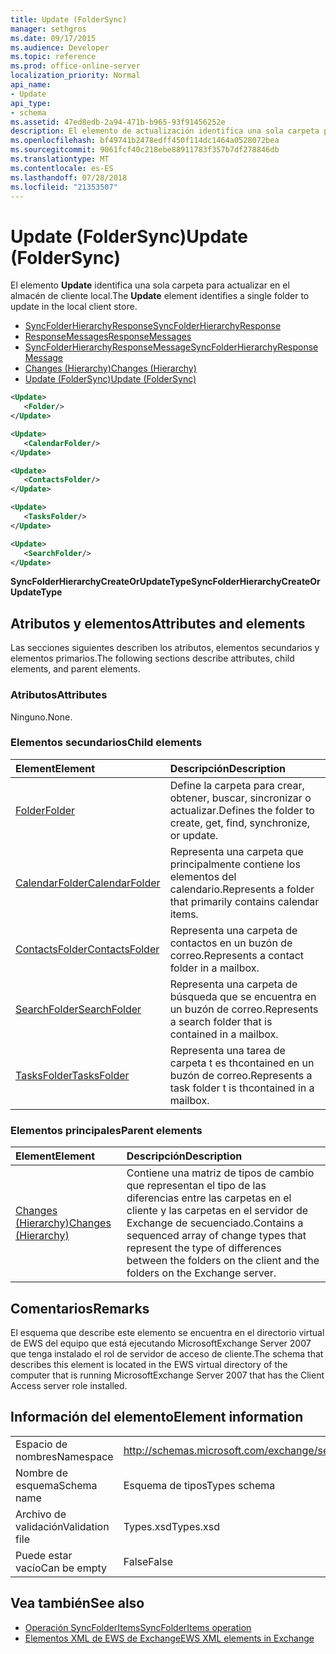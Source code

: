 ```yaml
---
title: Update (FolderSync)
manager: sethgros
ms.date: 09/17/2015
ms.audience: Developer
ms.topic: reference
ms.prod: office-online-server
localization_priority: Normal
api_name:
- Update
api_type:
- schema
ms.assetid: 47ed8edb-2a94-471b-b965-93f91456252e
description: El elemento de actualización identifica una sola carpeta para actualizar en el almacén de cliente local.
ms.openlocfilehash: bf49741b2478edff450f114dc1464a0528072bea
ms.sourcegitcommit: 9061fcf40c218ebe88911783f357b7df278846db
ms.translationtype: MT
ms.contentlocale: es-ES
ms.lasthandoff: 07/28/2018
ms.locfileid: "21353507"
---
```

# <a name="update-foldersync"></a><span data-ttu-id="28f2a-103">Update (FolderSync)</span><span class="sxs-lookup"><span data-stu-id="28f2a-103">Update (FolderSync)</span></span>

<span data-ttu-id="28f2a-104">El elemento **Update** identifica una sola carpeta para actualizar en el almacén de cliente local.</span><span class="sxs-lookup"><span data-stu-id="28f2a-104">The **Update** element identifies a single folder to update in the local client store.</span></span> 
  
- [<span data-ttu-id="28f2a-105">SyncFolderHierarchyResponse</span><span class="sxs-lookup"><span data-stu-id="28f2a-105">SyncFolderHierarchyResponse</span></span>](syncfolderhierarchyresponse.md) 
- [<span data-ttu-id="28f2a-106">ResponseMessages</span><span class="sxs-lookup"><span data-stu-id="28f2a-106">ResponseMessages</span></span>](responsemessages.md) 
- [<span data-ttu-id="28f2a-107">SyncFolderHierarchyResponseMessage</span><span class="sxs-lookup"><span data-stu-id="28f2a-107">SyncFolderHierarchyResponseMessage</span></span>](syncfolderhierarchyresponsemessage.md)  
- [<span data-ttu-id="28f2a-108">Changes (Hierarchy)</span><span class="sxs-lookup"><span data-stu-id="28f2a-108">Changes (Hierarchy)</span></span>](changes-hierarchy.md) 
- [<span data-ttu-id="28f2a-109">Update (FolderSync)</span><span class="sxs-lookup"><span data-stu-id="28f2a-109">Update (FolderSync)</span></span>](update-foldersync.md)
  
```xml
<Update>
   <Folder/>
</Update>
```

```xml
<Update>
   <CalendarFolder/>
</Update>
```

```xml
<Update>
   <ContactsFolder/>
</Update>
```

```xml
<Update>
   <TasksFolder/>
</Update>
```

```xml
<Update>
   <SearchFolder/>
</Update>
```

<span data-ttu-id="28f2a-110">**SyncFolderHierarchyCreateOrUpdateType**</span><span class="sxs-lookup"><span data-stu-id="28f2a-110">**SyncFolderHierarchyCreateOrUpdateType**</span></span>

## <a name="attributes-and-elements"></a><span data-ttu-id="28f2a-111">Atributos y elementos</span><span class="sxs-lookup"><span data-stu-id="28f2a-111">Attributes and elements</span></span>

<span data-ttu-id="28f2a-112">Las secciones siguientes describen los atributos, elementos secundarios y elementos primarios.</span><span class="sxs-lookup"><span data-stu-id="28f2a-112">The following sections describe attributes, child elements, and parent elements.</span></span>
  
### <a name="attributes"></a><span data-ttu-id="28f2a-113">Atributos</span><span class="sxs-lookup"><span data-stu-id="28f2a-113">Attributes</span></span>

<span data-ttu-id="28f2a-114">Ninguno.</span><span class="sxs-lookup"><span data-stu-id="28f2a-114">None.</span></span>
  
### <a name="child-elements"></a><span data-ttu-id="28f2a-115">Elementos secundarios</span><span class="sxs-lookup"><span data-stu-id="28f2a-115">Child elements</span></span>

|<span data-ttu-id="28f2a-116">**Element**</span><span class="sxs-lookup"><span data-stu-id="28f2a-116">**Element**</span></span>|<span data-ttu-id="28f2a-117">**Descripción**</span><span class="sxs-lookup"><span data-stu-id="28f2a-117">**Description**</span></span>|
|:-----|:-----|
|[<span data-ttu-id="28f2a-118">Folder</span><span class="sxs-lookup"><span data-stu-id="28f2a-118">Folder</span></span>](folder.md) <br/> |<span data-ttu-id="28f2a-119">Define la carpeta para crear, obtener, buscar, sincronizar o actualizar.</span><span class="sxs-lookup"><span data-stu-id="28f2a-119">Defines the folder to create, get, find, synchronize, or update.</span></span>  <br/> |
|[<span data-ttu-id="28f2a-120">CalendarFolder</span><span class="sxs-lookup"><span data-stu-id="28f2a-120">CalendarFolder</span></span>](calendarfolder.md) <br/> |<span data-ttu-id="28f2a-121">Representa una carpeta que principalmente contiene los elementos del calendario.</span><span class="sxs-lookup"><span data-stu-id="28f2a-121">Represents a folder that primarily contains calendar items.</span></span>  <br/> |
|[<span data-ttu-id="28f2a-122">ContactsFolder</span><span class="sxs-lookup"><span data-stu-id="28f2a-122">ContactsFolder</span></span>](contactsfolder.md) <br/> |<span data-ttu-id="28f2a-123">Representa una carpeta de contactos en un buzón de correo.</span><span class="sxs-lookup"><span data-stu-id="28f2a-123">Represents a contact folder in a mailbox.</span></span>  <br/> |
|[<span data-ttu-id="28f2a-124">SearchFolder</span><span class="sxs-lookup"><span data-stu-id="28f2a-124">SearchFolder</span></span>](searchfolder.md) <br/> |<span data-ttu-id="28f2a-125">Representa una carpeta de búsqueda que se encuentra en un buzón de correo.</span><span class="sxs-lookup"><span data-stu-id="28f2a-125">Represents a search folder that is contained in a mailbox.</span></span>  <br/> |
|[<span data-ttu-id="28f2a-126">TasksFolder</span><span class="sxs-lookup"><span data-stu-id="28f2a-126">TasksFolder</span></span>](tasksfolder.md) <br/> |<span data-ttu-id="28f2a-127">Representa una tarea de carpeta t es thcontained en un buzón de correo.</span><span class="sxs-lookup"><span data-stu-id="28f2a-127">Represents a task folder t is thcontained in a mailbox.</span></span>  <br/> |
   
### <a name="parent-elements"></a><span data-ttu-id="28f2a-128">Elementos principales</span><span class="sxs-lookup"><span data-stu-id="28f2a-128">Parent elements</span></span>

|<span data-ttu-id="28f2a-129">**Element**</span><span class="sxs-lookup"><span data-stu-id="28f2a-129">**Element**</span></span>|<span data-ttu-id="28f2a-130">**Descripción**</span><span class="sxs-lookup"><span data-stu-id="28f2a-130">**Description**</span></span>|
|:-----|:-----|
|[<span data-ttu-id="28f2a-131">Changes (Hierarchy)</span><span class="sxs-lookup"><span data-stu-id="28f2a-131">Changes (Hierarchy)</span></span>](changes-hierarchy.md) <br/> |<span data-ttu-id="28f2a-132">Contiene una matriz de tipos de cambio que representan el tipo de las diferencias entre las carpetas en el cliente y las carpetas en el servidor de Exchange de secuenciado.</span><span class="sxs-lookup"><span data-stu-id="28f2a-132">Contains a sequenced array of change types that represent the type of differences between the folders on the client and the folders on the Exchange server.</span></span>  <br/> |
   
## <a name="remarks"></a><span data-ttu-id="28f2a-133">Comentarios</span><span class="sxs-lookup"><span data-stu-id="28f2a-133">Remarks</span></span>

<span data-ttu-id="28f2a-134">El esquema que describe este elemento se encuentra en el directorio virtual de EWS del equipo que está ejecutando MicrosoftExchange Server 2007 que tenga instalado el rol de servidor de acceso de cliente.</span><span class="sxs-lookup"><span data-stu-id="28f2a-134">The schema that describes this element is located in the EWS virtual directory of the computer that is running MicrosoftExchange Server 2007 that has the Client Access server role installed.</span></span>
  
## <a name="element-information"></a><span data-ttu-id="28f2a-135">Información del elemento</span><span class="sxs-lookup"><span data-stu-id="28f2a-135">Element information</span></span>

|||
|:-----|:-----|
|<span data-ttu-id="28f2a-136">Espacio de nombres</span><span class="sxs-lookup"><span data-stu-id="28f2a-136">Namespace</span></span>  <br/> |http://schemas.microsoft.com/exchange/services/2006/types  <br/> |
|<span data-ttu-id="28f2a-137">Nombre de esquema</span><span class="sxs-lookup"><span data-stu-id="28f2a-137">Schema name</span></span>  <br/> |<span data-ttu-id="28f2a-138">Esquema de tipos</span><span class="sxs-lookup"><span data-stu-id="28f2a-138">Types schema</span></span>  <br/> |
|<span data-ttu-id="28f2a-139">Archivo de validación</span><span class="sxs-lookup"><span data-stu-id="28f2a-139">Validation file</span></span>  <br/> |<span data-ttu-id="28f2a-140">Types.xsd</span><span class="sxs-lookup"><span data-stu-id="28f2a-140">Types.xsd</span></span>  <br/> |
|<span data-ttu-id="28f2a-141">Puede estar vacío</span><span class="sxs-lookup"><span data-stu-id="28f2a-141">Can be empty</span></span>  <br/> |<span data-ttu-id="28f2a-142">False</span><span class="sxs-lookup"><span data-stu-id="28f2a-142">False</span></span>  <br/> |
   
## <a name="see-also"></a><span data-ttu-id="28f2a-143">Vea también</span><span class="sxs-lookup"><span data-stu-id="28f2a-143">See also</span></span>

- [<span data-ttu-id="28f2a-144">Operación SyncFolderItems</span><span class="sxs-lookup"><span data-stu-id="28f2a-144">SyncFolderItems operation</span></span>](syncfolderitems-operation.md)
- [<span data-ttu-id="28f2a-145">Elementos XML de EWS de Exchange</span><span class="sxs-lookup"><span data-stu-id="28f2a-145">EWS XML elements in Exchange</span></span>](ews-xml-elements-in-exchange.md)

